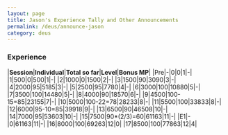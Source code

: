 ```yaml
---
layout: page
title: Jason's Experience Tally and Other Announcements
permalink: /deus/announce-jason
category: deus
---
```

### Experience

|__Session__|__Individual__|__Total so far__|__Level__|__Bonus MP__|
|Pre|-|0|0|1|-|
|1|500|0|500|1|-|
|2|1000|0|1500|2|-|
|3|1500|90|3090|3|-|
|4|2000|95|5185|3|-|
|5|2500|95|7780|4|-|
|6|3000|100|10880|5|-|
|7|3500|100|14480|5|-|
|8|4000|90|18570|6|-|
|9|4500|100-15=85|23155|7|-|
|10|5000|100-22=78|28233|8|-|
|11|5500|100|33833|8|-|
|12|6000|95-10=85|39918|9|-|
|13|6500|90|46508|10|-|
|14|7000|95|53603|10|-|
|15|7500|90*(2/3)=60|61163|11|-|
|E1|-|0|61163|11|-|
|16|8000|100|69263|12|0|
|17|8500|100|77863|12|4|
